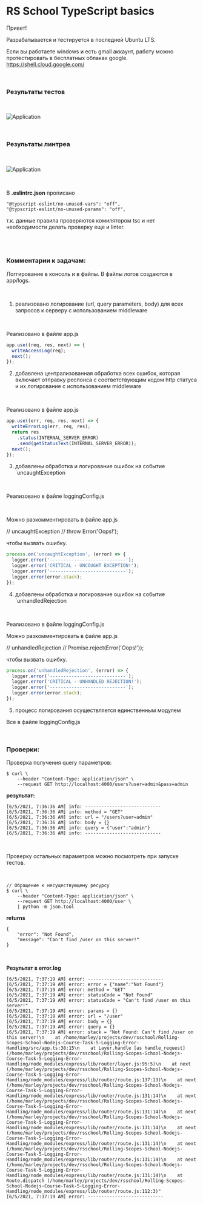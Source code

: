 # RS School TypeScript basics

Привет!

Разрабатывается и тестируется в последней Ubuntu LTS.

Если вы работаете windows и есть gmail аккаунт, работу можно протестировать в бесплатных облаках google.
https://shell.cloud.google.com/

<br/>

### Результаты тестов

<br/>

![Application](/img/pic-01.png?raw=true)

<br/>

### Результаты линтреа

<br/>

![Application](/img/pic-02.png?raw=true)

<br/>

В **.eslintrc.json** прописано

```
"@typscript-eslint/no-unused-vars": "off",
"@typscript-eslint/no-unused-params": "off",
```

т.к. данные правила проверяются комилятором tsc и нет необходимости делать проверку еще и linter.

<br/>

<br/>

### Комментарии к задачам:

Логгирование в консоль и в файлы. В файлы логов создаются в app/logs.

<br/>

1. реализовано логирование (url, query parameters, body) для всех запросов к серверу с использованием middleware

<br/>

Реализовано в файле app.js

```js
app.use((req, res, next) => {
  writeAccessLog(req);
  next();
});
```

2. добавлена централизованная обработка всех ошибок, которая включает отправку респонса с соответствующим кодом http статуса и их логирование с использованием middleware

<br/>

Реализовано в файле app.js

```js
app.use((err, req, res, next) => {
  writeErrorLog(err, req, res);
  return res
    .status(INTERNAL_SERVER_ERROR)
    .send(getStatusText(INTERNAL_SERVER_ERROR));
  next();
});
```

3. добавлены обработка и логирование ошибок на событие `uncaughtException

<br/>

Реализовано в файле loggingConfig.js

<br/>

Можно разкомментировать в файле app.js

// uncaughtException
// throw Error('Oops!');

чтобы вызвать ошибку.

```js
process.on('uncaughtException', (error) => {
  logger.error('----------------------------');
  logger.error('CRITICAL - UNCOUGHT EXCEPTION!');
  logger.error('----------------------------');
  logger.error(error.stack);
});
```

4. добавлены обработка и логирование ошибок на событие `unhandledRejection

<br/>

Реализовано в файле loggingConfig.js

Можно разкомментировать в файле app.js

// unhandledRejection
// Promise.reject(Error('Oops!'));

чтобы вызвать ошибку.

```js
process.on('unhandledRejection', (error) => {
  logger.error('----------------------------');
  logger.error('CRITICAL - UNHANDLED REJECTION!');
  logger.error('----------------------------');
  logger.error(error.stack);
});
```

5. процесс логирования осуществляется единственным модулем

Все в файле loggingConfig.js

<br/>

### Проверки:

Проверка получения query параметров:

```
$ curl \
    --header "Content-Type: application/json" \
    --request GET http://localhost:4000/users?user=admin&pass=admin
```

**результат:**

```
[6/5/2021, 7:36:36 AM] info: ----------------------------
[6/5/2021, 7:36:36 AM] info: method = "GET"
[6/5/2021, 7:36:36 AM] info: url = "/users?user=admin"
[6/5/2021, 7:36:36 AM] info: body = {}
[6/5/2021, 7:36:36 AM] info: query = {"user":"admin"}
[6/5/2021, 7:36:36 AM] info: ----------------------------
```

<br/>

Проверку остальных параметров можно посмотреть при запуске тестов.

<br/>

```
// Обращение к несуществующему ресурсу
$ curl \
    --header "Content-Type: application/json" \
    --request GET http://localhost:4000/user \
    | python -m json.tool
```

**returns**

```
{
    "error": "Not Found",
    "message": "Can't find /user on this server!"
}
```

<br/>

**Результат в error.log**

```
[6/5/2021, 7:37:19 AM] error: ----------------------------
[6/5/2021, 7:37:19 AM] error: error = {"name":"Not Found"}
[6/5/2021, 7:37:19 AM] error: method = "GET"
[6/5/2021, 7:37:19 AM] error: statusCode = "Not Found"
[6/5/2021, 7:37:19 AM] error: statusCode = "Can't find /user on this server!"
[6/5/2021, 7:37:19 AM] error: params = {}
[6/5/2021, 7:37:19 AM] error: url = "/user"
[6/5/2021, 7:37:19 AM] error: body = {}
[6/5/2021, 7:37:19 AM] error: query = {}
[6/5/2021, 7:37:19 AM] error: stack = "Not Found: Can't find /user on this server!\n    at /home/marley/projects/dev/rsschool/Rolling-Scopes-School-Nodejs-Course-Task-5-Logging-Error-Handling/src/app.ts:38:15\n    at Layer.handle [as handle_request] (/home/marley/projects/dev/rsschool/Rolling-Scopes-School-Nodejs-Course-Task-5-Logging-Error-Handling/node_modules/express/lib/router/layer.js:95:5)\n    at next (/home/marley/projects/dev/rsschool/Rolling-Scopes-School-Nodejs-Course-Task-5-Logging-Error-Handling/node_modules/express/lib/router/route.js:137:13)\n    at next (/home/marley/projects/dev/rsschool/Rolling-Scopes-School-Nodejs-Course-Task-5-Logging-Error-Handling/node_modules/express/lib/router/route.js:131:14)\n    at next (/home/marley/projects/dev/rsschool/Rolling-Scopes-School-Nodejs-Course-Task-5-Logging-Error-Handling/node_modules/express/lib/router/route.js:131:14)\n    at next (/home/marley/projects/dev/rsschool/Rolling-Scopes-School-Nodejs-Course-Task-5-Logging-Error-Handling/node_modules/express/lib/router/route.js:131:14)\n    at next (/home/marley/projects/dev/rsschool/Rolling-Scopes-School-Nodejs-Course-Task-5-Logging-Error-Handling/node_modules/express/lib/router/route.js:131:14)\n    at next (/home/marley/projects/dev/rsschool/Rolling-Scopes-School-Nodejs-Course-Task-5-Logging-Error-Handling/node_modules/express/lib/router/route.js:131:14)\n    at next (/home/marley/projects/dev/rsschool/Rolling-Scopes-School-Nodejs-Course-Task-5-Logging-Error-Handling/node_modules/express/lib/router/route.js:131:14)\n    at Route.dispatch (/home/marley/projects/dev/rsschool/Rolling-Scopes-School-Nodejs-Course-Task-5-Logging-Error-Handling/node_modules/express/lib/router/route.js:112:3)"
[6/5/2021, 7:37:19 AM] error: ----------------------------

```
